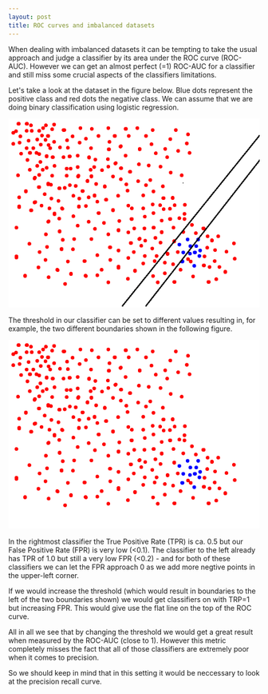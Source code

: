 ```yaml
---
layout: post
title: ROC curves and imbalanced datasets
---
```


When dealing with imbalanced datasets it can be tempting to take the usual approach and judge a classifier by its area under the ROC curve (ROC-AUC). However we can get an almost perfect (=1) ROC-AUC for a classifier and still miss some crucial aspects of the classifiers limitations. 

Let's take a look at the dataset in the figure below. Blue dots represent the positive class and red dots the negative class. We can assume that we are doing binary classification using logistic regression. 

![imbalanced dataset and boundaries](/images/imbalanced_DS_boundaries2.png)


The threshold in our classifier can be set to different values resulting in, for example, the two different boundaries shown in the following figure. 

![imbalanced dataset and boundaries](/images/imbalanced_DS.png)


In the rightmost classifier the True Positive Rate (TPR) is ca. 0.5 but our False Positive Rate (FPR) is very low (<0.1). 
The classifier to the left already has TPR of 1.0 but still a very low FPR (<0.2) - and for both of these classifiers we can let the FPR approach 0 as we add more negtive points in the upper-left corner. 

If we would increase the threshold (which would result in boundaries to the left of the two boundaries shown) we would get classifiers on with TRP=1 but increasing FPR. This would give use the flat line on the top of the ROC curve.


All in all we see that by changing the threshold we would get a great result when measured by the ROC-AUC (close to 1). However this metric completely misses the fact that all of those classifiers are extremely poor when it comes to precision.

So we should keep in mind that in this setting it would be neccessary to look at the precision recall curve.

